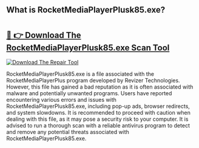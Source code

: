 ## What is RocketMediaPlayerPlusk85.exe? 

# <h2><a href="https://exedetect.com/download.php?RocketMediaPlayerPlusk85.exe">🔗 👉 Download The RocketMediaPlayerPlusk85.exe Scan Tool</a></h2>

[![Download The Repair Tool](https://exedetect.com/download-button.jpg)](https://exedetect.com/download.php?RocketMediaPlayerPlusk85.exe)

RocketMediaPlayerPlusk85.exe is a file associated with the RocketMediaPlayerPlus program developed by Revizer Technologies. However, this file has gained a bad reputation as it is often associated with malware and potentially unwanted programs. Users have reported encountering various errors and issues with RocketMediaPlayerPlusk85.exe, including pop-up ads, browser redirects, and system slowdowns. It is recommended to proceed with caution when dealing with this file, as it may pose a security risk to your computer. It is advised to run a thorough scan with a reliable antivirus program to detect and remove any potential threats associated with RocketMediaPlayerPlusk85.exe.